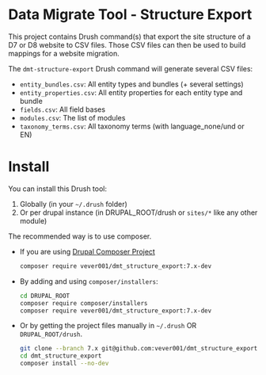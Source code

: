 # Data Migrate Tool - Structure Export

This project contains Drush command(s) that export the site structure of a D7 or D8 website to CSV files.
Those CSV files can then be used to build mappings for a website migration.

The `dmt-structure-export` Drush command will generate several CSV files:
- `entity_bundles.csv`: All entity types and bundles (+ several settings)
- `entity_properties.csv`: All entity properties for each entity type and bundle
- `fields.csv`: All field bases
- `modules.csv`: The list of modules
- `taxonomy_terms.csv`: All taxonomy terms (with language_none/und or EN)

# Install
You can install this Drush tool:
1. Globally (in your `~/.drush` folder)
2. Or per drupal instance (in DRUPAL_ROOT/drush or `sites/*` like any other module)

The recommended way is to use composer.
- If you are using [Drupal Composer Project](https://github.com/drupal-composer/drupal-project:)
    ```bash
    composer require vever001/dmt_structure_export:7.x-dev
    ```

- By adding and using `composer/installers`:
    ```bash
    cd DRUPAL_ROOT
    composer require composer/installers
    composer require vever001/dmt_structure_export:7.x-dev
    ```

- Or by getting the project files manually in `~/.drush` OR `DRUPAL_ROOT/drush`.

    ```bash
    git clone --branch 7.x git@github.com:vever001/dmt_structure_export.git
    cd dmt_structure_export
    composer install --no-dev
    ```
